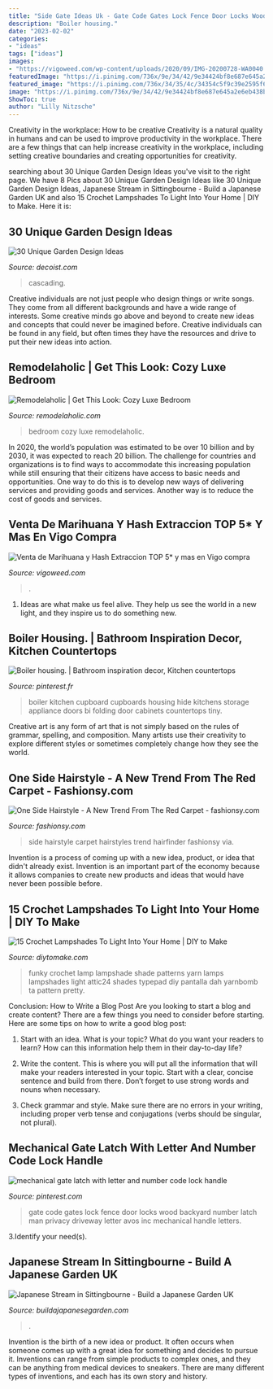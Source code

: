 ```yaml
---
title: "Side Gate Ideas Uk - Gate Code Gates Lock Fence Door Locks Wood Backyard Number Latch Man Privacy Driveway Letter Avos Inc Mechanical Handle Letters"
description: "Boiler housing."
date: "2023-02-02"
categories:
- "ideas"
tags: ["ideas"]
images:
- "https://vigoweed.com/wp-content/uploads/2020/09/IMG-20200728-WA0040.jpg"
featuredImage: "https://i.pinimg.com/736x/9e/34/42/9e34424bf8e687e645a2e6eb438bbb80--extension.jpg"
featured_image: "https://i.pinimg.com/736x/34/35/4c/34354c5f9c39e2595f6d590d62ae683c--number-code-side-gardens.jpg"
image: "https://i.pinimg.com/736x/9e/34/42/9e34424bf8e687e645a2e6eb438bbb80--extension.jpg"
ShowToc: true
author: "Lilly Nitzsche"
---
```



Creativity in the workplace: How to be creative
Creativity is a natural quality in humans and can be used to improve productivity in the workplace. There are a few things that can help increase creativity in the workplace, including setting creative boundaries and creating opportunities for creativity.

	

		
searching about 30 Unique Garden Design Ideas you've visit to the right page. We have 8 Pics about 30 Unique Garden Design Ideas like 30 Unique Garden Design Ideas, Japanese Stream in Sittingbourne - Build a Japanese Garden UK and also 15 Crochet Lampshades To Light Into Your Home | DIY to Make. Here it is:
		
    
## 30 Unique Garden Design Ideas

<img loading=lazy src="https://cdn.decoist.com/wp-content/uploads/2012/03/Trellis1.jpg" onerror="this.onerror=null;this.src='https://tse3.mm.bing.net/th?id=OIP.pLCOuQ99-Dq77DwQTmKJqAHaJ4&amp;pid=15.1';" alt="30 Unique Garden Design Ideas">

_Source: decoist.com_

>cascading. 

	

Creative individuals are not just people who design things or write songs. They come from all different backgrounds and have a wide range of interests. Some creative minds go above and beyond to create new ideas and concepts that could never be imagined before. Creative individuals can be found in any field, but often times they have the resources and drive to put their new ideas into action.

    
## Remodelaholic | Get This Look: Cozy Luxe Bedroom

<img loading=lazy src="https://www.remodelaholic.com/wp-content/uploads/2018/01/UVPH17-House-9-Millhaven-Homes-306-e1516202075162.jpg" onerror="this.onerror=null;this.src='https://tse2.mm.bing.net/th?id=OIP.IKmhtzUwkyRZKCJ0j0ApGAHaJ4&amp;pid=15.1';" alt="Remodelaholic | Get This Look: Cozy Luxe Bedroom">

_Source: remodelaholic.com_

>bedroom cozy luxe remodelaholic. 

	

In 2020, the world’s population was estimated to be over 10 billion and by 2030, it was expected to reach 20 billion. The challenge for countries and organizations is to find ways to accommodate this increasing population while still ensuring that their citizens have access to basic needs and opportunities. One way to do this is to develop new ways of delivering services and providing goods and services. Another way is to reduce the cost of goods and services.

    
## Venta De Marihuana Y Hash Extraccion TOP 5* Y Mas En Vigo Compra

<img loading=lazy src="https://vigoweed.com/wp-content/uploads/2020/09/IMG-20200728-WA0040.jpg" onerror="this.onerror=null;this.src='https://tse2.mm.bing.net/th?id=OIP.pECiQiyUp9lH-A2BKW5X7QHaJ4&amp;pid=15.1';" alt="Venta de Marihuana y Hash Extraccion TOP 5* y mas en Vigo compra">

_Source: vigoweed.com_

>. 

	

1. Ideas are what make us feel alive. They help us see the world in a new light, and they inspire us to do something new.

    
## Boiler Housing. | Bathroom Inspiration Decor, Kitchen Countertops

<img loading=lazy src="https://i.pinimg.com/736x/9e/34/42/9e34424bf8e687e645a2e6eb438bbb80--extension.jpg" onerror="this.onerror=null;this.src='https://tse1.mm.bing.net/th?id=OIP.I4CheBNnCR9cdDGnAGFdUAHaJ3&amp;pid=15.1';" alt="Boiler housing. | Bathroom inspiration decor, Kitchen countertops">

_Source: pinterest.fr_

>boiler kitchen cupboard cupboards housing hide kitchens storage appliance doors bi folding door cabinets countertops tiny. 

	

Creative art is any form of art that is not simply based on the rules of grammar, spelling, and composition. Many artists use their creativity to explore different styles or sometimes completely change how they see the world.

    
## One Side Hairstyle - A New Trend From The Red Carpet - Fashionsy.com

<img loading=lazy src="http://fashionsy.com/wp-content/uploads/2014/06/one-side-hairstyle.jpg" onerror="this.onerror=null;this.src='https://tse4.mm.bing.net/th?id=OIP.1t9m1eNW52kt_xyRT4eBmwHaKO&amp;pid=15.1';" alt="One Side Hairstyle - A New Trend From The Red Carpet - fashionsy.com">

_Source: fashionsy.com_

>side hairstyle carpet hairstyles trend hairfinder fashionsy via. 

	

Invention is a process of coming up with a new idea, product, or idea that didn't already exist. Invention is an important part of the economy because it allows companies to create new products and ideas that would have never been possible before.

    
## 15 Crochet Lampshades To Light Into Your Home | DIY To Make

<img loading=lazy src="http://www.diytomake.com/wp-content/uploads/2016/10/Chrming-CrochetLamp-SHade.jpg" onerror="this.onerror=null;this.src='https://tse2.mm.bing.net/th?id=OIP.V7LQo3nogf1JDo8VbYxJWAHaJ4&amp;pid=15.1';" alt="15 Crochet Lampshades To Light Into Your Home | DIY to Make">

_Source: diytomake.com_

>funky crochet lamp lampshade shade patterns yarn lamps lampshades light attic24 shades typepad diy pantalla dah yarnbomb ta pattern pretty. 

	

Conclusion: How to Write a Blog Post
Are you looking to start a blog and create content? There are a few things you need to consider before starting. Here are some tips on how to write a good blog post:
1. Start with an idea. What is your topic? What do you want your readers to learn? How can this information help them in their day-to-day life?

2. Write the content. This is where you will put all the information that will make your readers interested in your topic. Start with a clear, concise sentence and build from there. Don’t forget to use strong words and nouns when necessary.

3. Check grammar and style. Make sure there are no errors in your writing, including proper verb tense and conjugations (verbs should be singular, not plural).

    
## Mechanical Gate Latch With Letter And Number Code Lock Handle

<img loading=lazy src="https://i.pinimg.com/736x/34/35/4c/34354c5f9c39e2595f6d590d62ae683c--number-code-side-gardens.jpg" onerror="this.onerror=null;this.src='https://tse4.mm.bing.net/th?id=OIP.zKZ0seYJgTHIFTGuZkXPHwHaJ4&amp;pid=15.1';" alt="mechanical gate latch with letter and number code lock handle">

_Source: pinterest.com_

>gate code gates lock fence door locks wood backyard number latch man privacy driveway letter avos inc mechanical handle letters. 

	

3.Identify your need(s).

    
## Japanese Stream In Sittingbourne - Build A Japanese Garden UK

<img loading=lazy src="https://www.buildajapanesegarden.com/wp-content/uploads/2016/02/DSC00009-1.jpg" onerror="this.onerror=null;this.src='https://tse3.mm.bing.net/th?id=OIP.Qw2eZ100IwcW6THZ7rNsfQHaJ4&amp;pid=15.1';" alt="Japanese Stream in Sittingbourne - Build a Japanese Garden UK">

_Source: buildajapanesegarden.com_

>. 

	

Invention is the birth of a new idea or product. It often occurs when someone comes up with a great idea for something and decides to pursue it. Inventions can range from simple products to complex ones, and they can be anything from medical devices to sneakers. There are many different types of inventions, and each has its own story and history.

